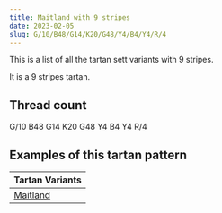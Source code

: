 ```yaml
---
title: Maitland with 9 stripes
date: 2023-02-05
slug: G/10/B48/G14/K20/G48/Y4/B4/Y4/R/4
---
```

This is a list of all the tartan sett variants with 9 stripes.

It is a 9 stripes tartan.


## Thread count
G/10 B48 G14 K20 G48 Y4 B4 Y4 R/4

## Examples of this tartan pattern

| Tartan Variants |
|---------------|
| [Maitland](/variants/g/10/b48/g14/k20/g48/y4/b4/y4/r/4-b304080-g008000-k000000-rc00000-yf0c000)||
